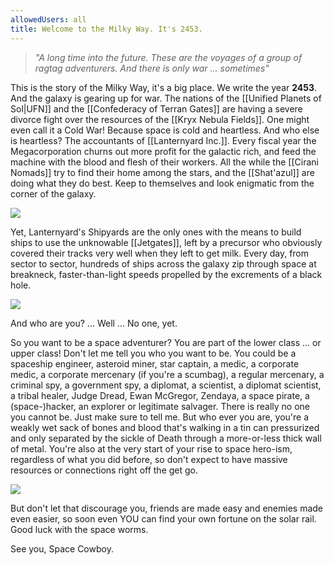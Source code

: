 ```yaml
---
allowedUsers: all
title: Welcome to the Milky Way. It's 2453.
---
```


> *"A long time into the future. These are the voyages of a group of ragtag adventurers. And there is only war ... sometimes"*

This is the story of the Milky Way, it's a big place. We write the year **2453**. And the galaxy is gearing up for war. The nations of the [[Unified Planets of Sol|UFN]] and the [[Confederacy of Terran Gates]] are having a severe divorce fight over the resources of the [[Kryx Nebula Fields]]. One might even call it a Cold War! Because space is cold and heartless. And who else is heartless? The accountants of [[Lanternyard Inc.]]. Every fiscal year the Megacorporation churns out more profit for the galactic rich, and feed the machine with the blood and flesh of their workers. All the while the [[Cirani Nomads]] try to find their home among the stars, and the [[Shat'azul]] are doing what they do best. Keep to themselves and look enigmatic from the corner of the galaxy.

![](https://cdna.artstation.com/p/assets/images/images/067/888/840/large/guest-artist-series-screenshot-2023-10-04-at-8-01-40-pm.jpg?1696465749)

Yet, Lanternyard's Shipyards are the only ones with the means to build ships to use the unknowable [[Jetgates]], left by a precursor who obviously covered their tracks very well when they left to get milk. Every day, from sector to sector, hundreds of ships across the galaxy zip through space at breakneck, faster-than-light speeds propelled by the excrements of a black hole.

![](https://cdnb.artstation.com/p/assets/images/images/037/181/365/large/giuseppe-renna-render-jpg.jpg?1619705662)

And who are you? ... Well ... No one, yet.

So you want to be a space adventurer? You are part of the lower class ... or upper class! Don't let me tell you who you want to be. You could be a spaceship engineer, asteroid miner, star captain, a medic, a corporate medic, a corporate mercenary (if you're a scumbag), a regular mercenary, a criminal spy, a government spy, a diplomat, a scientist, a diplomat scientist, a tribal healer, Judge Dread, Ewan McGregor, Zendaya, a space pirate, a (space-)hacker, an explorer or legitimate salvager. There is really no one you cannot be. Just make sure to tell me.
But who ever you are, you're a weakly wet sack of bones and blood that's walking in a tin can pressurized and only separated by the sickle of Death through a more-or-less thick wall of metal. You're also at the very start of your rise to space hero-ism, regardless of what you did before, so don't expect to have massive resources or connections right off the get go.

![](https://cdna.artstation.com/p/assets/images/images/037/725/994/large/liang-liu-da.jpg?1621170069)

But don't let that discourage you, friends are made easy and enemies made even easier, so soon even YOU can find your own fortune on the solar rail. Good luck with the space worms.

See you, Space Cowboy.